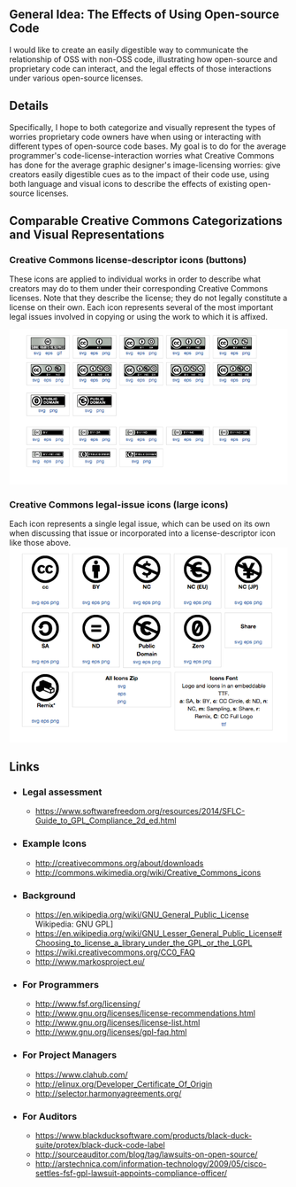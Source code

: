 ## General Idea: The Effects of Using Open-source Code
I would like to create an easily digestible way to communicate the relationship of OSS with non-OSS code, illustrating how open-source and proprietary code can interact, and the legal effects of those interactions under various open-source licenses.


## Details
Specifically, I hope to both categorize and visually represent the types of worries proprietary code owners have when using or interacting with different types of open-source code bases. My goal is to do for the average programmer's code-license-interaction worries what Creative Commons has done for the average graphic designer's image-licensing worries: give creators easily digestible cues as to the impact of their code use, using both language and visual icons to describe the effects of existing open-source licenses.

## Comparable Creative Commons Categorizations and Visual Representations
### Creative Commons license-descriptor icons (buttons)
These icons are applied to individual works in order to describe what creators may do to them under their corresponding Creative Commons licenses. Note that they describe the license; they do not legally constitute a license on their own. Each icon represents several of the most important legal issues involved in copying or using the work to which it is affixed.

![Creative Commons button icons](/images/creative-commons-button-icons.png)

### Creative Commons legal-issue icons (large icons)
Each icon represents a single legal issue, which can be used on its own when discussing that issue or incorporated into a license-descriptor icon like those above.
![Creative Commons large icons (each showing a single issue)](images/creative-commons-large-icons.png)


## Links

* ### Legal assessment
  * https://www.softwarefreedom.org/resources/2014/SFLC-Guide_to_GPL_Compliance_2d_ed.html

* ### Example Icons
  * http://creativecommons.org/about/downloads
  * http://commons.wikimedia.org/wiki/Creative_Commons_icons

* ### Background
  * https://en.wikipedia.org/wiki/GNU_General_Public_License Wikipedia: GNU GPL]
  * https://en.wikipedia.org/wiki/GNU_Lesser_General_Public_License#Choosing_to_license_a_library_under_the_GPL_or_the_LGPL
  * https://wiki.creativecommons.org/CC0_FAQ
  * http://www.markosproject.eu/

* ### For Programmers
  * http://www.fsf.org/licensing/
  * http://www.gnu.org/licenses/license-recommendations.html
  * http://www.gnu.org/licenses/license-list.html
  * http://www.gnu.org/licenses/gpl-faq.html

* ### For Project Managers
  * https://www.clahub.com/
  * http://elinux.org/Developer_Certificate_Of_Origin
  * http://selector.harmonyagreements.org/

* ### For Auditors
  * https://www.blackducksoftware.com/products/black-duck-suite/protex/black-duck-code-label
  * http://sourceauditor.com/blog/tag/lawsuits-on-open-source/
  * http://arstechnica.com/information-technology/2009/05/cisco-settles-fsf-gpl-lawsuit-appoints-compliance-officer/
